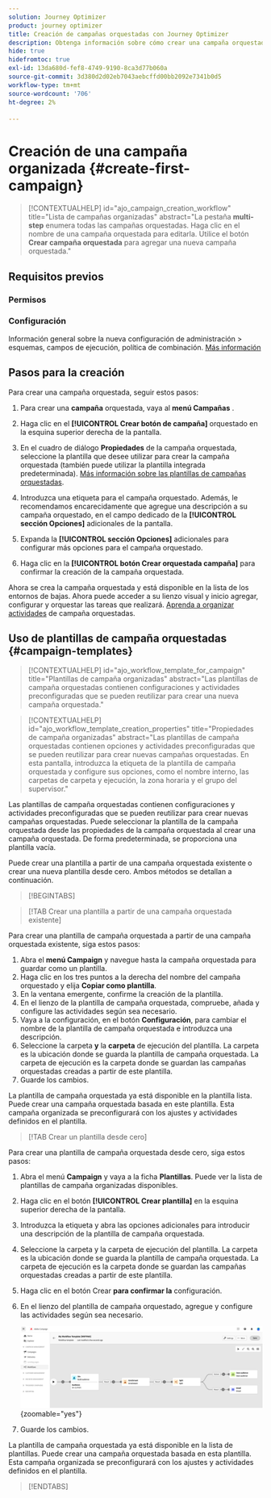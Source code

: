 ```yaml
---
solution: Journey Optimizer
product: journey optimizer
title: Creación de campañas orquestadas con Journey Optimizer
description: Obtenga información sobre cómo crear una campaña orquestada con Adobe Journey Optimizer
hide: true
hidefromtoc: true
exl-id: 13da680d-fef8-4749-9190-8ca3d77b060a
source-git-commit: 3d380d2d02eb7043aebcffd00bb2092e7341b0d5
workflow-type: tm+mt
source-wordcount: '706'
ht-degree: 2%

---
```


# Creación de una campaña organizada {#create-first-campaign}

>[!CONTEXTUALHELP]
>id="ajo_campaign_creation_workflow"
>title="Lista de campañas organizadas"
>abstract="La pestaña **multi-step** enumera todas las campañas orquestadas. Haga clic en el nombre de una campaña orquestada para editarla. Utilice el botón **Crear campaña orquestada** para agregar una nueva campaña orquestada."

## Requisitos previos

### Permisos

### Configuración

Información general sobre la nueva configuración de administración > esquemas, campos de ejecución, política de combinación. [Más información](ms-schemas.md)


## Pasos para la creación

Para crear una campaña orquestada, seguir estos pasos:

1. Para crear una **campaña** orquestada, vaya al **menú Campañas** .

1. Haga clic en el **[!UICONTROL Crear botón de campaña]** orquestado en la esquina superior derecha de la pantalla.

1. En el cuadro de diálogo **Propiedades** de la campaña orquestada, seleccione la plantilla que desee utilizar para crear la campaña orquestada (también puede utilizar la plantilla integrada predeterminada). [Más información sobre las plantillas de campañas orquestadas](#campaign-templates).

1. Introduzca una etiqueta para el campaña orquestado. Además, le recomendamos encarecidamente que agregue una descripción a su campaña orquestado, en el campo dedicado de la **[!UICONTROL sección Opciones]** adicionales de la pantalla.

1. Expanda la **[!UICONTROL sección Opciones]** adicionales para configurar más opciones para el campaña orquestado.

1. Haga clic en la **[!UICONTROL botón Crear orquestada campaña]** para confirmar la creación de la campaña orquestada.

Ahora se crea la campaña orquestada y está disponible en la lista de los entornos de bajas. Ahora puede acceder a su lienzo visual y inicio agregar, configurar y orquestar las tareas que realizará. [Aprenda a organizar actividades](orchestrate-activities.md) de campaña orquestadas.

## Uso de plantillas de campaña orquestadas {#campaign-templates}

>[!CONTEXTUALHELP]
>id="ajo_workflow_template_for_campaign"
>title="Plantillas de campaña organizadas"
>abstract="Las plantillas de campaña orquestadas contienen configuraciones y actividades preconfiguradas que se pueden reutilizar para crear una nueva campaña orquestada."

>[!CONTEXTUALHELP]
>id="ajo_workflow_template_creation_properties"
>title="Propiedades de campaña organizadas"
>abstract="Las plantillas de campaña orquestadas contienen opciones y actividades preconfiguradas que se pueden reutilizar para crear nuevas campañas orquestadas. En esta pantalla, introduzca la etiqueta de la plantilla de campaña orquestada y configure sus opciones, como el nombre interno, las carpetas de carpeta y ejecución, la zona horaria y el grupo del supervisor."

Las plantillas de campaña orquestadas contienen configuraciones y actividades preconfiguradas que se pueden reutilizar para crear nuevas campañas orquestadas. Puede seleccionar la plantilla de la campaña orquestada desde las propiedades de la campaña orquestada al crear una campaña orquestada. De forma predeterminada, se proporciona una plantilla vacía.

Puede crear una plantilla a partir de una campaña orquestada existente o crear una nueva plantilla desde cero. Ambos métodos se detallan a continuación.

>[!BEGINTABS]

>[!TAB Crear una plantilla a partir de una campaña orquestada existente]

Para crear una plantilla de campaña orquestada a partir de una campaña orquestada existente, siga estos pasos:

1. Abra el **menú Campaign** y navegue hasta la campaña orquestada para guardar como un plantilla.
1. Haga clic en los tres puntos a la derecha del nombre del campaña orquestado y elija **Copiar como plantilla**.
1. En la ventana emergente, confirme la creación de la plantilla.
1. En el lienzo de la plantilla de campaña orquestada, compruebe, añada y configure las actividades según sea necesario.
1. Vaya a la configuración, en el botón **Configuración**, para cambiar el nombre de la plantilla de campaña orquestada e introduzca una descripción.
1. Seleccione la carpeta **y** la **carpeta** de ejecución del plantilla. La carpeta es la ubicación donde se guarda la plantilla de campaña orquestada. La carpeta de ejecución es la carpeta donde se guardan las campañas orquestadas creadas a partir de este plantilla.
1. Guarde los cambios.

La plantilla de campaña orquestada ya está disponible en la plantilla lista. Puede crear una campaña orquestada basada en este plantilla. Esta campaña organizada se preconfigurará con los ajustes y actividades definidos en el plantilla.


>[!TAB Crear un plantilla desde cero]


Para crear una plantilla de campaña orquestada desde cero, siga estos pasos:

1. Abra el menú **Campaign** y vaya a la ficha **Plantillas**. Puede ver la lista de plantillas de campaña organizadas disponibles.
1. Haga clic en el botón **[!UICONTROL Crear plantilla]** en la esquina superior derecha de la pantalla.
1. Introduzca la etiqueta y abra las opciones adicionales para introducir una descripción de la plantilla de campaña orquestada.
1. Seleccione la carpeta y la carpeta de ejecución del plantilla. La carpeta es la ubicación donde se guarda la plantilla de campaña orquestada. La carpeta de ejecución es la carpeta donde se guardan las campañas orquestadas creadas a partir de este plantilla.
1. Haga clic en el botón Crear **para confirmar la** configuración.
1. En el lienzo del plantilla de campaña orquestado, agregue y configure las actividades según sea necesario.

   ![](assets/wf-template-activities.png){zoomable="yes"}

1. Guarde los cambios.

La plantilla de campaña orquestada ya está disponible en la lista de plantillas. Puede crear una campaña orquestada basada en esta plantilla. Esta campaña organizada se preconfigurará con los ajustes y actividades definidos en el plantilla.

>[!ENDTABS]
